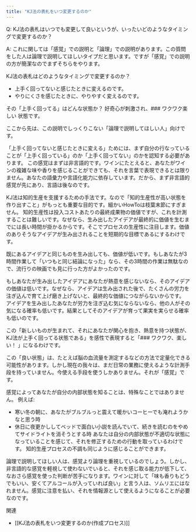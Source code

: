 ```yaml
---
title: "KJ法の表札をいつ変更するのか"
---
```


Q: KJ法の表札はいつでも変更して良いというが、いったいどのようなタイミングで変更するのか？

A: これに関しては「感覚」での説明と「論理」での説明があります。この質問をした人は論理で説明してほしいタイプだと思います。ですが「感覚」での説明の方が簡潔なのでまずそちらをやります。

KJ法の表札はどのようなタイミングで変更するのか？
- 上手く回ってないと感じたときに変えるのです。
- やりにくさを感じたときに、やりやすく変えるのです。

その「上手く回ってる」はどんな状態か？
好奇心が刺激され、### ワクワク楽しい
状態です。

ここから先は、この説明でしっくりこない「論理で説明してほしい人」向けです。

「上手く回ってないと感じたときに変える」ためには、まず自分の行なっていることが「上手く回っている」のか「上手く回ってない」のかを認知する必要があります。
この感覚はまずは非言語的です。ワインにたとえると、あなたがワインの複雑な味や香りを感じることができても、それを言葉で表現できるとは限りません。あなたの語彙力や言語化能力に依存しています。だから、まず非言語的感覚が先にあり、言語は後なのです。

KJ法は知的生産を支援するための手法です。なので「知的生産性が高い状態を作り出すこと」がもっとも重要な目的です。細かいHowToは枝葉末節にすぎません。
知的生産性は投入コストあたりの最終成果物の価値ですが、これを計測することは難しいです。なぜなら、生み出したアイデアが最終的に価値を生むまでには長い時間が掛かるからです。そこでプロセスの生産性に注目します。価値のありそうなアイデアが生み出されることを短期的な目標であるにするわけです。

既にあるアイデアと同じものを生み出しても、価値が低いです。もしあなたが3時間作業して「いつもと同じ結論になった」なら、その3時間の作業は無駄なので、流行りの映画でも見に行った方がよかったのです。

もしあなたが生み出したアイデアにあなたが熱意を感じないなら、そのアイデアの価値は低いです。なぜなら、アイデアは生み出された後で、たくさんの労力を注ぎ込んで育て上げ磨き上げないと、最終的な価値につながらないからです。
アイデアを生み出したあなたが労力を注ぎ込む気にならないなら、他の人がその気になる確率も低いです。結果としてそのアイデアが育って果実を実らせる確率も低いのです。

この「新しいものが生まれて、それにあなたが関心を抱き、熱意を持つ状態が、KJ法が上手く回ってる状態である」を感性で表現すると「### ワクワク、楽しい！
」になるわけです。

この「良い状態」は、たとえば脳の血流量を測定するなどの方法で定量化できる可能性があります。しかし現在の我々は、まだ日常の業務に使えるような計測手段を持っていません。今使える手段を使うしかありません。それが「感覚」です。

感覚によってあなたが自分の内部状態を知ることは、特殊なことではありません。
例えば:
- 寒い冬の朝に、あなたがブルブルっと震えて暖かいコーヒーでも淹れようかなと思う時
- 休日に夜更かししてベッドで面白い小説を読んでいて、続きを読むのをやめてサイドライトを消そうとする時
あなたは自分の内部状態が不適切な状態になっていることを感じて、それを修正するための行動を取っているわけです。
知的生産プロセスの不調も同じように感じることができます。

論理で説明してほしい人は、感覚より論理を重視しているのでしょう。しかし、非言語的な感覚を軽視して使わないでいると、それを感じ取る能力が低下して、なおさら感覚を使った判断が苦手になります。ワインに対して「味も香りもどうでもいい、安くてアルコールが入っていれば良い」と言う人は、ソムリエにはなれません。感覚に注意を払い、それを情報源として使えるようになることが必要なのです。

関連
- [[KJ法の表札をいつ変更するのか(作成プロセス)]]

